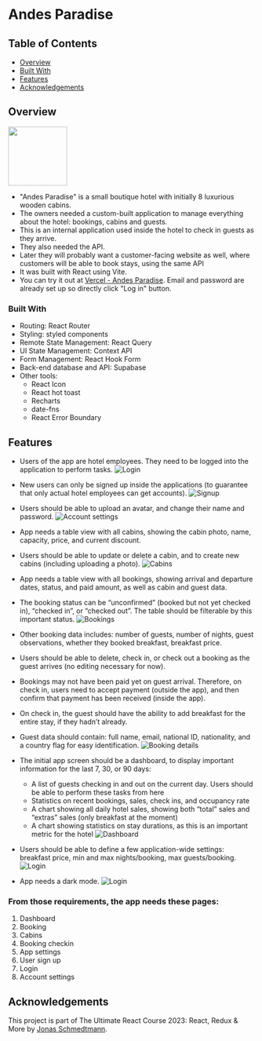 # Andes Paradise

## Table of Contents
- [Overview](#overview)
- [Built With](#built-with)
- [Features](#features)
- [Acknowledgements](#acknowledgements)

## Overview
<!-- ![alt text](public/pinoen-dark.svg) -->
<img src='public/pinoen-dark.svg' width='120px'>

- "Andes Paradise" is a small boutique hotel with initially 8 luxurious wooden cabins.
- The owners needed a custom-built application to manage everything about the hotel: bookings, cabins and guests.
- This is an internal application used inside the hotel to check in guests as they arrive.
- They also needed the API.
- Later they will probably want a customer-facing website as well, where customers will be able to book stays, using the same API
- It was built with React using Vite.
- You can try it out at [Vercel - Andes Paradise](https://andes-paradise-smdla.vercel.app). Email and password are already set up so directly click "Log in" button.

### Built With
- Routing: React Router
- Styling: styled components
- Remote State Management: React Query
- UI State Management: Context API
- Form Management: React Hook Form
- Back-end database and API: Supabase
- Other tools:
  - React Icon
  - React hot toast
  - Recharts
  - date-fns
  - React Error Boundary

## Features
- Users of the app are hotel employees. They need to be logged into the application to perform tasks.
![Login](public/pages/login.png)

- New users can only be signed up inside the applications (to guarantee that only actual hotel employees can get accounts).
![Signup](public/pages/signup.png)

- Users should be able to upload an avatar, and change their name and password.
![Account settings](public/pages/account.png)

- App needs a table view with all cabins, showing the cabin photo, name, capacity, price, and current discount.
- Users should be able to update or delete a cabin, and to create new cabins (including uploading a photo).
![Cabins](public/pages/cabins.png)

- App needs a table view with all bookings, showing arrival and departure dates, status, and paid amount, as well as cabin and guest data.
- The booking status can be “unconfirmed” (booked but not yet checked in), “checked in”, or “checked out”. The table should be filterable by this important status.
![Bookings](public/pages/bookings.png)

- Other booking data includes: number of guests, number of nights, guest observations, whether they booked breakfast, breakfast price.
- Users should be able to delete, check in, or check out a booking as the guest arrives (no editing necessary for now).
- Bookings may not have been paid yet on guest arrival. Therefore, on check in, users need to accept payment (outside the app), and then confirm that payment has been received (inside the app).
- On check in, the guest should have the ability to add breakfast for the entire stay, if they hadn’t already.
- Guest data should contain: full name, email, national ID, nationality, and a country flag for easy identification.
![Booking details](public/pages/details.png)

- The initial app screen should be a dashboard, to display important information for the last 7, 30, or 90 days:
  - A list of guests checking in and out on the current day. Users should be able to perform these tasks from here
  - Statistics on recent bookings, sales, check ins, and occupancy rate
  - A chart showing all daily hotel sales, showing both “total” sales and “extras” sales (only breakfast at the moment)
  - A chart showing statistics on stay durations, as this is an important metric for the hotel
  ![Dashboard](public/pages/dashboard.png)  

- Users should be able to define a few application-wide settings: breakfast price, min and max nights/booking, max guests/booking.
![Login](public/pages/settings.png)

- App needs a dark mode.
![Login](public/pages/dark-mode.png)

### From those requirements, the app needs these pages:
  1. Dashboard
  2. Booking
  3. Cabins
  4. Booking checkin
  5. App settings
  6. User sign up
  7. Login
  8. Account settings

## Acknowledgements
This project is part of The Ultimate React Course 2023: React, Redux & More by [Jonas Schmedtmann](http://jonas.io/).